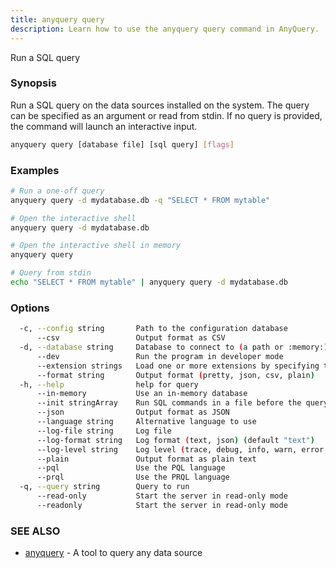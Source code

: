 ```yaml
---
title: anyquery query
description: Learn how to use the anyquery query command in AnyQuery.
---
```


Run a SQL query

### Synopsis

Run a SQL query on the data sources installed on the system.
The query can be specified as an argument or read from stdin.
If no query is provided, the command will launch an interactive input.

```bash
anyquery query [database file] [sql query] [flags]
```

### Examples

```bash
# Run a one-off query
anyquery query -d mydatabase.db -q "SELECT * FROM mytable"

# Open the interactive shell
anyquery query -d mydatabase.db

# Open the interactive shell in memory
anyquery query

# Query from stdin
echo "SELECT * FROM mytable" | anyquery query -d mydatabase.db
```

### Options

```bash
  -c, --config string       Path to the configuration database
      --csv                 Output format as CSV
  -d, --database string     Database to connect to (a path or :memory:)
      --dev                 Run the program in developer mode
      --extension strings   Load one or more extensions by specifying their path. Separate multiple extensions with a comma.
      --format string       Output format (pretty, json, csv, plain)
  -h, --help                help for query
      --in-memory           Use an in-memory database
      --init stringArray    Run SQL commands in a file before the query. You can specify multiple files.
      --json                Output format as JSON
      --language string     Alternative language to use
      --log-file string     Log file
      --log-format string   Log format (text, json) (default "text")
      --log-level string    Log level (trace, debug, info, warn, error, off) (default "info")
      --plain               Output format as plain text
      --pql                 Use the PQL language
      --prql                Use the PRQL language
  -q, --query string        Query to run
      --read-only           Start the server in read-only mode
      --readonly            Start the server in read-only mode
```

### SEE ALSO

* [anyquery](../anyquery)	 - A tool to query any data source
